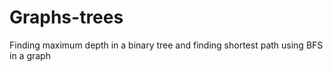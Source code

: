 # Graphs-trees
Finding maximum depth in a binary tree and finding shortest path using BFS in a graph
